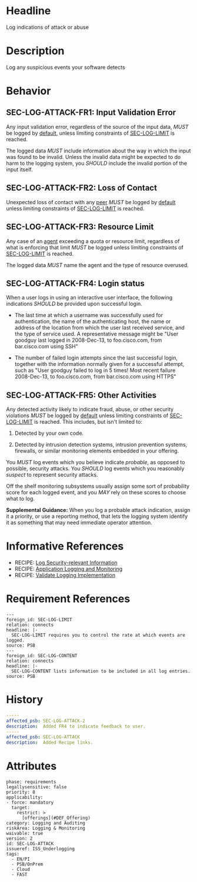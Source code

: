# Headline

Log indications of attack or abuse

# Description

Log any suspicious events your software detects

# Behavior

## SEC-LOG-ATTACK-FR1: Input Validation Error

Any input validation error, regardless of the source of the input data, _MUST_ be logged by [default](#DEF_Default), unless limiting constraints of [SEC-LOG-LIMIT](#SEC-LOG-LIMIT) is reached.

The logged data _MUST_ include information about the way in which the input was found to be invalid. Unless the invalid data might be expected to do harm to the logging system, you _SHOULD_ include the invalid portion of the input itself.

## SEC-LOG-ATTACK-FR2: Loss of Contact

Unexpected loss of contact with any [peer](#DEF_Peer) _MUST_ be logged by [default](#DEF_Default) unless limiting constraints of [SEC-LOG-LIMIT](#SEC-LOG-LIMIT) is reached.

## SEC-LOG-ATTACK-FR3: Resource Limit

Any case of an [agent](#DEF_Agent) exceeding a quota or resource limit, regardless of what is enforcing that limit _MUST_ be logged unless limiting constraints of [SEC-LOG-LIMIT](#SEC-LOG-LIMIT) is reached.

The logged data _MUST_ name the agent and the type of resource overused.

## SEC-LOG-ATTACK-FR4: Login status

When a user logs in using an interactive user interface, the following indications _SHOULD_ be provided upon successful login.

-   The last time at which a username was successfully used for authentication, the name of the authenticating host, the name or address of the location from which the user last received service, and the type of service used. A representative message might be "User goodguy last logged in 2008-Dec-13, to foo.cisco.com, from bar.cisco.com using SSH"

-   The number of failed login attempts since the last successful login, together with the information normally given for a successful attempt, such as "User goodguy failed to log in 5 times!  Most recent failure 2008-Dec-13, to foo.cisco.com, from bar.cisco.com using HTTPS"

## SEC-LOG-ATTACK-FR5: Other Activities

Any detected activity likely to indicate fraud, abuse, or other security violations _MUST_ be logged by [default](#DEF_Default) unless limiting constraints of [SEC-LOG-LIMIT](#SEC-LOG-LIMIT) is reached.  This includes, but isn't limited to:

1.  Detected by your own code.

2.  Detected by intrusion detection systems, intrusion prevention systems, firewalls, or similar monitoring elements embedded in your offering.

You _MUST_ log events which you believe indicate *probable*, as opposed to possible, security attacks. You _SHOULD_ log events which you reasonably *suspect* to represent security attacks.

Off the shelf monitoring subsystems usually assign some sort of probability score for each logged event, and you _MAY_ rely on these scores to choose what to log.

**Supplemental Guidance:** When you log a probable attack indication, assign it a priority, or use a reporting method, that lets the logging system identify it as something that may need immediate operator attention.

# Informative References

* RECIPE: [Log Security-relevant Information](https://cisco.sharepoint.com/Sites/CiscoProductSecurityCookbook/SitePages/Log%20SecurityRelevant%20Information.aspx)
* RECIPE: [Application Logging and Monitoring](https://cisco.sharepoint.com/Sites/CiscoProductSecurityCookbook/SitePages/ASLR%20in%20Linux%20Systems.aspx)
* RECIPE: [Validate Logging Implementation](https://cisco.sharepoint.com/Sites/CiscoProductSecurityCookbook/SitePages/Validate%20Logging%20Implementation.aspx)


# Requirement References
```
---
foreign_id: SEC-LOG-LIMIT
relation: connects
headline: |-
  SEC-LOG-LIMIT requires you to control the rate at which events are logged.
source: PSB
---
foreign_id: SEC-LOG-CONTENT
relation: connects
headline: |-
  SEC-LOG-CONTENT lists information to be included in all log entries.
source: PSB
```

# History

```yaml
-----
affected_psb: SEC-LOG-ATTACK-2
description:  Added FR4 to indicate feedback to user.
-----
affected_psb: SEC-LOG-ATTACK
description:  Added Recipe links.
```

# Attributes

    phase: requirements
    legallysensitive: false
    priority: 8
    applicability:
    - force: mandatory
      target:
        restrict: >
          [offerings](#DEF_Offering)
    category: Logging and Auditing
    riskArea: Logging & Monitoring
    waivable: true
    version: 2
    id: SEC-LOG-ATTACK
    issueref: ISS_Underlogging
    tags:
      - EN/PI
      - PSB/OnPrem
      - Cloud
      - FAST
